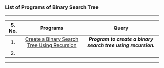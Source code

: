 ### List of Programs of Binary Search Tree

---
|  S. No.  |  Programs  |  Query  |
|  :--:  |  :--:  |  :--:  |
|  1.  |  [Create a Binary Search Tree Using Recursion](/Data%20Structure/Binary%20Search%20Tree/Programs/List/CreateBinarySearchTree.py)  |  ***Program to create a binary search tree using recursion.***  |
|  2.  |  |  |

---

